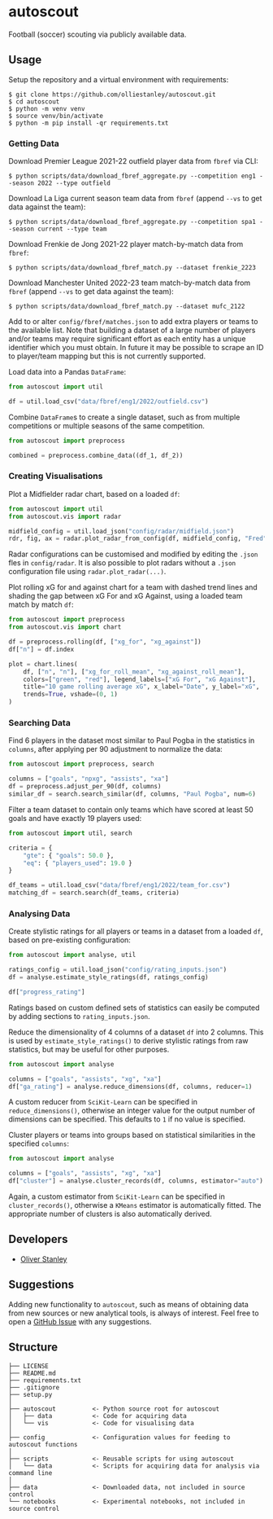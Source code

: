 # autoscout
Football (soccer) scouting via publicly available data.

## Usage

Setup the repository and a virtual environment with requirements:

```shell
$ git clone https://github.com/olliestanley/autoscout.git
$ cd autoscout
$ python -m venv venv
$ source venv/bin/activate
$ python -m pip install -qr requirements.txt
```

### Getting Data

Download Premier League 2021-22 outfield player data from `fbref` via CLI:

```shell
$ python scripts/data/download_fbref_aggregate.py --competition eng1 --season 2022 --type outfield
```

Download La Liga current season team data from `fbref` (append `--vs` to get data against the team):

```shell
$ python scripts/data/download_fbref_aggregate.py --competition spa1 --season current --type team
```

Download Frenkie de Jong 2021-22 player match-by-match data from `fbref`:

```shell
$ python scripts/data/download_fbref_match.py --dataset frenkie_2223
```

Download Manchester United 2022-23 team match-by-match data from `fbref` (append `--vs` to get data against the team):

```shell
$ python scripts/data/download_fbref_match.py --dataset mufc_2122
```

Add to or alter `config/fbref/matches.json` to add extra players or teams to the available list. Note that building a dataset of a large number of players and/or teams may require significant effort as each entity has a unique identifier which you must obtain. In future it may be possible to scrape an ID to player/team mapping but this is not currently supported.

Load data into a Pandas `DataFrame`:

```python
from autoscout import util

df = util.load_csv("data/fbref/eng1/2022/outfield.csv")
```

Combine `DataFrame`s to create a single dataset, such as from multiple competitions or multiple seasons of the same competition.

```python
from autoscout import preprocess

combined = preprocess.combine_data((df_1, df_2))
```

### Creating Visualisations

Plot a Midfielder radar chart, based on a loaded `df`:

```python
from autoscout import util
from autoscout.vis import radar

midfield_config = util.load_json("config/radar/midfield.json")
rdr, fig, ax = radar.plot_radar_from_config(df, midfield_config, "Fred")
```

Radar configurations can be customised and modified by editing the `.json` fles in `config/radar`. It is also possible to plot radars without a `.json` configuration file using `radar.plot_radar(...)`.

Plot rolling xG for and against chart for a team with dashed trend lines and shading the gap between xG For and xG Against, using a loaded team match by match `df`:

```python
from autoscout import preprocess
from autoscout.vis import chart

df = preprocess.rolling(df, ["xg_for", "xg_against"])
df["n"] = df.index

plot = chart.lines(
    df, ["n", "n"], ["xg_for_roll_mean", "xg_against_roll_mean"],
    colors=["green", "red"], legend_labels=["xG For", "xG Against"],
    title="10 game rolling average xG", x_label="Date", y_label="xG",
    trends=True, vshade=(0, 1)
)
```

### Searching Data

Find 6 players in the dataset most similar to Paul Pogba in the statistics in `columns`, after applying per 90 adjustment to normalize the data:

```python
from autoscout import preprocess, search

columns = ["goals", "npxg", "assists", "xa"]
df = preprocess.adjust_per_90(df, columns)
similar_df = search.search_similar(df, columns, "Paul Pogba", num=6)
```

Filter a team dataset to contain only teams which have scored at least 50 goals and have exactly 19 players used:

```python
from autoscout import util, search

criteria = {
    "gte": { "goals": 50.0 },
    "eq": { "players_used": 19.0 }
}

df_teams = util.load_csv("data/fbref/eng1/2022/team_for.csv")
matching_df = search.search(df_teams, criteria)
```

### Analysing Data

Create stylistic ratings for all players or teams in a dataset from a loaded `df`, based on pre-existing configuration:

```python
from autoscout import analyse, util

ratings_config = util.load_json("config/rating_inputs.json")
df = analyse.estimate_style_ratings(df, ratings_config)

df["progress_rating"]
```

Ratings based on custom defined sets of statistics can easily be computed by adding sections to `rating_inputs.json`.

Reduce the dimensionality of 4 columns of a dataset `df` into 2 columns. This is used by `estimate_style_ratings()` to derive stylistic ratings from raw statistics, but may be useful for other purposes.

```python
from autoscout import analyse

columns = ["goals", "assists", "xg", "xa"]
df["ga_rating"] = analyse.reduce_dimensions(df, columns, reducer=1)
```

A custom reducer from `SciKit-Learn` can be specified in `reduce_dimensions()`, otherwise an integer value for the output number of dimensions can be specified. This defaults to `1` if no value is specified.

Cluster players or teams into groups based on statistical similarities in the specified `columns`:

```python
from autoscout import analyse

columns = ["goals", "assists", "xg", "xa"]
df["cluster"] = analyse.cluster_records(df, columns, estimator="auto")
```

Again, a custom estimator from `SciKit-Learn` can be specified in `cluster_records()`, otherwise a `KMeans` estimator is automatically fitted. The appropriate number of clusters is also automatically derived.

## Developers

* [Oliver Stanley](https://github.com/olliestanley)

## Suggestions

Adding new functionality to `autoscout`, such as means of obtaining data from new sources or new analytical tools, is always of interest. Feel free to open a [GitHub Issue](https://github.com/olliestanley/autoscout/issues/new) with any suggestions.

## Structure

```
├── LICENSE
├── README.md
├── requirements.txt
├── .gitignore
├── setup.py
│
├── autoscout          <- Python source root for autoscout
│   ├── data           <- Code for acquiring data
│   └── vis            <- Code for visualising data
│
├── config             <- Configuration values for feeding to autoscout functions
│
├── scripts            <- Reusable scripts for using autoscout
│   └── data           <- Scripts for acquiring data for analysis via command line
│
├── data               <- Downloaded data, not included in source control
└── notebooks          <- Experimental notebooks, not included in source control
```
